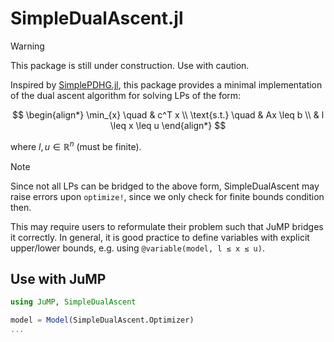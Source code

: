 # SimpleDualAscent.jl

> [!WARNING]
> This package is still under construction. Use with caution.

Inspired by [SimplePDHG.jl](https://github.com/Shuvomoy/SimplePDHG.jl), this package provides a minimal implementation of
the dual ascent algorithm for solving LPs of the form:

$$
\begin{align*}
\min_{x} \quad &  c^T x \\
\text{s.t.} \quad &  Ax \leq b \\
&  l \leq x \leq u
\end{align*}
$$

where $l,u\in\mathbb{R}^n$ (must be finite).

> [!NOTE]
> Since not all LPs can be bridged to the above form, SimpleDualAscent may raise errors upon `optimize!`, since we only check for finite bounds condition then.
> 
> This may require users to reformulate their problem such that JuMP bridges it correctly. In general, it is good practice to define variables with explicit upper/lower bounds, e.g. using `@variable(model, l ≤ x ≤ u)`.

## Use with JuMP

```julia
using JuMP, SimpleDualAscent

model = Model(SimpleDualAscent.Optimizer)
...
```
